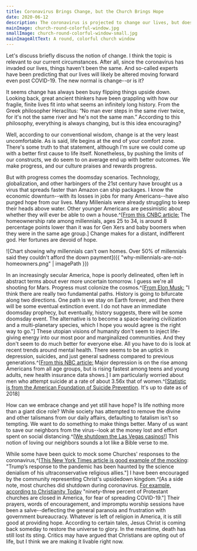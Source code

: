 ```yaml
---
title: Coronavirus Brings Change, but the Church Brings Hope
date: 2020-06-12
description: The coronavirus is projected to change our lives, but does this change bring hope?
mainImage: church-round-colorful-window.jpg
smallImage: church-round-colorful-window-small.jpg
mainImageAltText: A round, colorful church window
---
```

Let's discuss briefly discuss the notion of change. I think the topic is relevant to our current circumstances. After all, since the coronavirus has invaded our lives, things haven't been the same. And so-called experts have been predicting that our lives will likely be altered moving forward even post COVID-19. The new normal is change--or is it? 

It seems change has always been busy flipping things upside down. Looking back, great ancient thinkers have been grappling with how our fragile, finite lives fit into what seems an infinitely long history. From the Greek philosopher Heraclitus: “No man ever steps in the same river twice, for it's not the same river and he's not the same man.” According to this philosophy, everything is always changing, but is this idea encouraging?

Well, according to our conventional wisdom, change is at the very least uncomfortable. As is said, life begins at the end of your comfort zone. There's some truth to that statement, although I'm sure we could come up with a better first cause to life itself. Nonetheless, by pushing the limits of our constructs, we do seem to on average end up with better outcomes. We make progress, and our culture praises and rewards progress.

But with progress comes the doomsday scenarios. Technology, globalization, and other harbingers of the 21st century have brought us a virus that spreads faster than Amazon can ship packages. I know the economic downturn--with its losses in jobs for many Americans--have also purged hope from our lives. Many Millenials were already struggling to keep their heads above water. Other younger Americans are pessimistic about whether they will ever be able to own a house.^[[From this CNBC article:](https://www.cnbc.com/2019/08/30/homeownership-eludes-millions-of-millennials-heres-why.html) The homeownership rate among millennials, ages 25 to 34, is around 8 percentage points lower than it was for Gen Xers and baby boomers when they were in the same age group.] Change makes for a distant, indifferent god. Her fortunes are devoid of hope.

![Chart showing why millennials can't own homes. Over 50% of millennials said they couldn't afford the down payment]({{ "why-millennials-are-not-homeowners.png" | imagePath }})

In an increasingly secular America, hope is poorly delineated, often left in abstract terms about ever more uncertain tomorrow. I guess we're all shooting for Mars. Progress must colonize the cosmos.^[[From Elon Musk:](https://www.liebertpub.com/doi/abs/10.1089/space.2017.29009.emu?journalCode=space) "I think there are really two fundamental paths. History is going to bifurcate along two directions. One path is we stay on Earth forever, and then there will be some eventual extinction event. I do not have an immediate doomsday prophecy, but eventually, history suggests, there will be some doomsday event. The alternative is to become a space-bearing civilization and a multi-planetary species, which I hope you would agree is the right way to go."] These utopian visions of humanity don't seem to inject life-giving energy into our most poor and marginalized communities. And they don't seem to do much better for everyone else. All you have to do is look at recent trends around mental health. There seems to be an uptick in depression, suicides, and just general sadness compared to previous generations.^[[From this NBC article:](https://www.nbcnews.com/health/health-news/major-depression-rise-among-everyone-new-data-shows-n873146) Major depression is on the rise among Americans from all age groups, but is rising fastest among teens and young adults, new health insurance data shows.] I am particularly worried about men who attempt suicide at a rate of about 3.56x that of women.^[[Statistic is from the American Foundation of Suicide Prevention](https://afsp.org/suicide-statistics/). It's up to date as of 2018]

How can we embrace change and yet still have hope? Is life nothing more than a giant dice role? While society has attempted to remove the divine and other talismans from our daily affairs, defaulting to fatalism isn't so tempting. We want to do something to make things better. Many of us want to save our neighbors from the virus--look at the money lost and effort spent on social distancing.^[[We shutdown the Las Vegas casinos!](https://www.usatoday.com/story/travel/destinations/2020/04/26/coronavirus-las-vegas-struggling-survive-without-tourists/3029747001/)] This notion of loving our neighbors sounds a lot like a Bible verse to me.

While some have been quick to mock some Churches' responses to the coronavirus,^[[This New York Times article is good example of the mocking](https://www.nytimes.com/2020/03/27/opinion/coronavirus-trump-evangelicals.html): "Trump’s response to the pandemic has been haunted by the science denialism of his ultraconservative religious allies."] I have been encouraged by the community representing Christ's upsidedown kingdom.^[As a side note, most churches did shutdown during coronavirus. [For example, according to Christianity Today](https://www.christianitytoday.com/news/2020/april/churches-defy-coronavirus-religious-liberty.html) "ninety-three percent of Protestant churches are closed in America, for fear of spreading COVID-19."] Their prayers, words of encouragement, and impromptu worship sessions have been a salve--deflecting the general paranoia and frustration with government bureaucracy. Whatever is left of religion in America, it is still good at providing hope. According to certain tales, Jesus Christ is coming back someday to restore the universe to glory. In the meantime, death has still lost its sting. Critics may have argued that Christians are opting out of life, but I think we are making it livable right now.